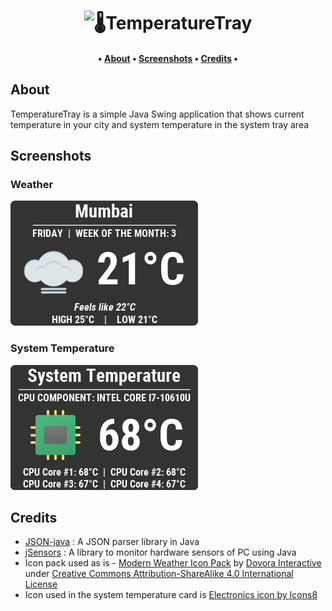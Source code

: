 <h1 align="center">
  <img src="https://raw.githubusercontent.com/PankajRPandey/TemperatureTray/master/src/resources/temperaturetray.png" alt="🌡TemperatureTray" width="800">
</h1>

<h4 align="center">  •
  <a href="#about">About</a> •
  <a href="#screenshots">Screenshots</a> •
  <a href="#credits">Credits</a> •
</h4>

<!--
<h4 align="center">

![TemperatureTray](images/gifs/tt_win10.gif)

</h4>
-->

## About

TemperatureTray is a simple Java Swing application that shows current temperature in your city and system temperature in the system tray area


## Screenshots

### Weather
![Weather Panel](images/screenshots/tt_weather_panel.png)

### System Temperature
![System Panel](images/screenshots/tt_system_panel.png)


## Credits

- [JSON-java](https://github.com/stleary/JSON-java) : A JSON parser library in Java
- [jSensors](https://github.com/profesorfalken/jSensors) : A library to monitor hardware sensors of PC using Java 
- Icon pack used as is - [Modern Weather Icon Pack](https://www.dovora.com/resources/weather-icons/) by [Dovora Interactive](https://www.dovora.com/) under [Creative Commons Attribution-ShareAlike 4.0 International License](https://creativecommons.org/licenses/by-sa/4.0/)
- Icon used in the system temperature card is [Electronics icon by Icons8](https://icons8.com/icon/Gfc8pij0bpLN/electronics)



